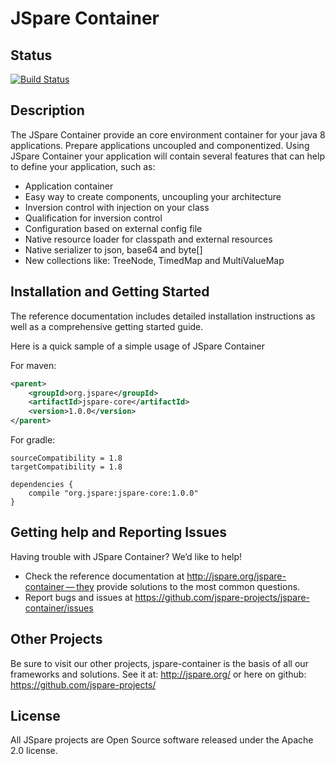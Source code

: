 # JSpare Container

## Status

[![Build Status](https://travis-ci.org/jspare-projects/jspare-container.svg?branch=master)](https://travis-ci.org/jspare-projects/jspare-container)

## Description

The JSpare Container provide an core environment container for your java 8 applications. Prepare applications uncoupled and componentized. Using JSpare Container your application will contain several features that can help to define your application, such as:

* Application container
* Easy way to create components, uncoupling your architecture 
* Inversion control with injection on your class
* Qualification for inversion control
* Configuration based on external config file
* Native resource loader for classpath and external resources
* Native serializer to json, base64 and byte[]
* New collections like: TreeNode, TimedMap and MultiValueMap

## Installation and Getting Started

The reference documentation includes detailed installation instructions as well as a comprehensive getting started guide.

Here is a quick sample of a simple usage of JSpare Container

For maven:

```xml
<parent>
	<groupId>org.jspare</groupId>
	<artifactId>jspare-core</artifactId>
	<version>1.0.0</version>
</parent>
```

For gradle:

```
sourceCompatibility = 1.8
targetCompatibility = 1.8

dependencies {
    compile "org.jspare:jspare-core:1.0.0"
}
```


## Getting help and Reporting Issues

Having trouble with JSpare Container? We’d like to help!

* Check the reference documentation at http://jspare.org/jspare-container — they provide solutions to the most common questions.
* Report bugs and issues at https://github.com/jspare-projects/jspare-container/issues

## Other Projects

Be sure to visit our other projects, jspare-container is the basis of all our frameworks and solutions. See it at: http://jspare.org/ or here on github: https://github.com/jspare-projects/

## License

All JSpare projects are Open Source software released under the Apache 2.0 license.